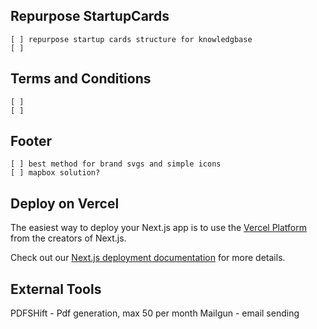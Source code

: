 ## Repurpose StartupCards
    [ ] repurpose startup cards structure for knowledgbase
    [ ]


## Terms and Conditions
    [ ]
    [ ]

## Footer
    [ ] best method for brand svgs and simple icons 
    [ ] mapbox solution?
## Deploy on Vercel

The easiest way to deploy your Next.js app is to use the [Vercel Platform](https://vercel.com/new?utm_medium=default-template&filter=next.js&utm_source=create-next-app&utm_campaign=create-next-app-readme) from the creators of Next.js.

Check out our [Next.js deployment documentation](https://nextjs.org/docs/app/building-your-application/deploying) for more details.




## External Tools
PDFSHift - Pdf generation, max 50 per month
Mailgun - email sending 
